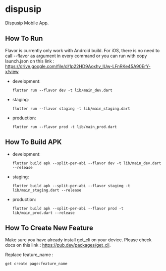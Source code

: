 # dispusip

Dispusip Mobile App.

## How To Run

Flavor is currently only work with Android build. For iOS, there is no need to call --flavor as argument in every command or you can run with copy launch.json on this link :
https://drive.google.com/file/d/1p22HD9Aoxhy_lUw-LFnRKe45A90ErY-x/view

- development:
  ```
  flutter run --flavor dev -t lib/main_dev.dart
  ```

- staging:
  ```
  flutter run --flavor staging -t lib/main_staging.dart
  ```

- production:
  ```
  flutter run --flavor prod -t lib/main_prod.dart
  ```

## How To Build APK

- development:
  ```
  flutter build apk --split-per-abi --flavor dev -t lib/main_dev.dart --release
  ```

- staging:
  ```
  flutter build apk --split-per-abi --flavor staging -t lib/main_staging.dart --release
  ```

- production:
  ```
  flutter build apk --split-per-abi --flavor prod -t lib/main_prod.dart --release
  ```

## How To Create New Feature

Make sure you have already install get_cli on your device. Please check docs on this link : https://pub.dev/packages/get_cli.

Replace feature_name :
  ```
  get create page:feature_name
  ```